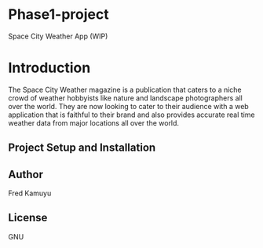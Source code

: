 # Phase1-project
Space City Weather App (WIP)

# Introduction

The Space City Weather magazine is a publication that caters to a niche crowd of weather hobbyists like nature and landscape photographers all over the world. They are now looking to cater to their audience with a web application that is faithful to their brand and also provides accurate real time weather data from major locations all over the world. 

## Project Setup and Installation

## Author
Fred Kamuyu
## License
GNU